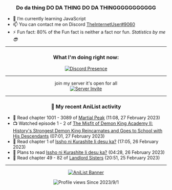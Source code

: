 <div align="center">

### Do da thing DO DA THING DO DA THINGGGGGGGGGGG
</div>

- 🌱 I’m currently learning JavaScript
- 📫 You can contact me on Discord [TheInternetUser#9060](https://discord.com/users/534117072796385300)
- ⚡ Fun fact: 80% of the Fun fact is neither a fact nor fun. _Statistics by me 😎_
<hr>

<div align="center">

### What I'm doing right now:
[![Discord Presence](https://lanyard.cnrad.dev/api/534117072796385300)](https://discord.com/users/534117072796385300)
<hr>

join my server it's open for all <br>
[![Server Invite](https://invidget.switchblade.xyz/bfYgVHxrSs)](https://discord.gg/bfYgVHxrSs)

<hr>
  
### 🌸 My recent AniList activity

</div>

<!-- ANILIST_ACTIVITY:start -->

-   📖 Read chapter 1001 - 3089 of [Martial Peak](https://anilist.co/manga/104494) (11:08, 27 February 2023)
-   📺 Watched episode 1 - 2 of [The Misfit of Demon King Academy Ⅱ: History's Strongest Demon King Reincarnates and Goes to School with His Descendants](https://anilist.co/anime/130588) (07:01, 27 February 2023)
-   📖 Read chapter 1 of [Issho ni Kurashite Ii desu ka?](https://anilist.co/manga/159549) (17:05, 26 February 2023)
-   📖 Plans to read [Issho ni Kurashite Ii desu ka?](https://anilist.co/manga/159549) (04:28, 26 February 2023)
-   📖 Read chapter 49 - 82 of [Landlord Sisters](https://anilist.co/manga/138564) (20:51, 25 February 2023)

<!-- ANILIST_ACTIVITY:end -->
<hr>

<div align="center">

[![AniList Banner](https://img.anili.st/User/929966)](https://anilist.co/user/TheInternetUser)

![Profile views](https://gpvc.arturio.dev/TheInternetUse7) Since 2023/9/1

</div>
